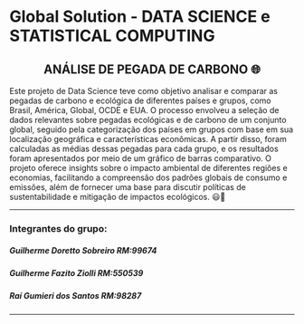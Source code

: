 # Global Solution - DATA SCIENCE e STATISTICAL COMPUTING

## <center> **ANÁLISE DE PEGADA DE CARBONO** :globe_with_meridians: </center>

Este projeto de Data Science teve como objetivo analisar e comparar as pegadas de carbono e ecológica de diferentes países e grupos, como Brasil, América, Global, OCDE e EUA. O processo envolveu a seleção de dados relevantes sobre pegadas ecológicas e de carbono de um conjunto global, seguido pela categorização dos países em grupos com base em sua localização geográfica e características econômicas. A partir disso, foram calculadas as médias dessas pegadas para cada grupo, e os resultados foram apresentados por meio de um gráfico de barras comparativo. O projeto oferece insights sobre o impacto ambiental de diferentes regiões e economias, facilitando a compreensão dos padrões globais de consumo e emissões, além de fornecer uma base para discutir políticas de sustentabilidade e mitigação de impactos ecológicos. :smiley:🌲


---

### **Integrantes do grupo:** 
##### Guilherme Doretto Sobreiro  RM:99674
##### Guilherme Fazito Ziolli     RM:550539
##### Raí Gumieri dos Santos      RM:98287

---
